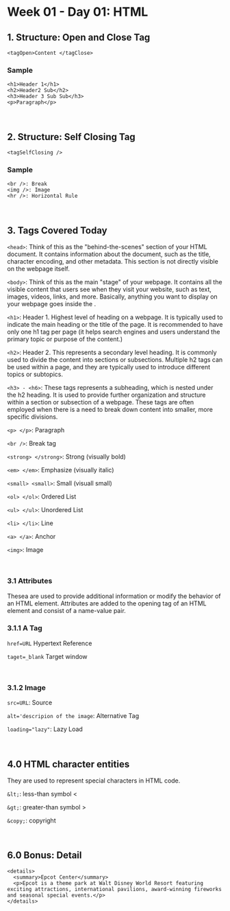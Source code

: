 # Week 01 - Day 01: HTML

## 1. Structure: Open and Close Tag
```
<tagOpen>Content </tagClose>
```

### Sample
```
<h1>Header 1</h1>
<h2>Header2 Sub</h2>
<h3>Header 3 Sub Sub</h3>
<p>Paragraph</p>
```

<br>

## 2. Structure: Self Closing Tag
```
<tagSelfClosing />
````

### Sample
```
<br />: Break
<img />: Image
<hr />: Horizontal Rule
```

<br>

## 3. Tags Covered Today
`<head>`: Think of this as the "behind-the-scenes" section of your HTML document. It contains information about the document, such as the title, character encoding, and other metadata. This section is not directly visible on the webpage itself.

`<body>`: Think of this as the main "stage" of your webpage. It contains all the visible content that users see when they visit your website, such as text, images, videos, links, and more. Basically, anything you want to display on your webpage goes inside the <body>.

`<h1>`: Header 1. Highest level of heading on a webpage. It is typically used to indicate the main heading or the title of the page. It is recommended to have only one h1 tag per page (it helps search engines and users understand the primary topic or purpose of the content.)

`<h2>`: Header 2. This represents a secondary level heading. It is commonly used to divide the content into sections or subsections. Multiple h2 tags can be used within a page, and they are typically used to introduce different topics or subtopics.

`<h3> - <h6>`: These tags represents a subheading, which is nested under the h2 heading. It is used to provide further organization and structure within a section or subsection of a webpage. These tags are often employed when there is a need to break down content into smaller, more specific divisions.

`<p> </p>`: Paragraph

`<br />`: Break tag

`<strong> </strong>`: Strong (visually bold)

`<em> </em>`: Emphasize (visually italic)

`<small> <small>`: Small (visuall small)

`<ol> </ol>`: Ordered List

`<ul> </ul>`: Unordered List

`<li> </li>`: Line

`<a> </a>`: Anchor

`<img>`: Image



<br>

### 3.1 Attributes
Thesea are used to provide additional information or modify the behavior of an HTML element. Attributes are added to the opening tag of an HTML element and consist of a name-value pair.

### 3.1.1 A Tag
`href=URL` Hypertext Reference

`taget=_blank` Target window

<br>

### 3.1.2 Image
`src=URL`: Source

`alt='descripion of the image`: Alternative Tag

`loading="lazy"`: Lazy Load

<br>

## 4.0 HTML character entities
They are used to represent special characters in HTML code. 

`&lt;`: less-than symbol <

`&gt;`: greater-than symbol >

`&copy;`: copyright



<br>

## 6.0 Bonus: Detail
```
<details>
  <summary>Epcot Center</summary>
  <p>Epcot is a theme park at Walt Disney World Resort featuring exciting attractions, international pavilions, award-winning fireworks and seasonal special events.</p>
</details>
```